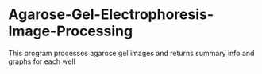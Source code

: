 # Agarose-Gel-Electrophoresis-Image-Processing
This program processes agarose gel images and returns summary info and graphs for each well
